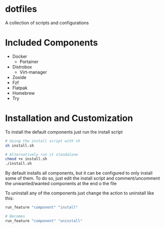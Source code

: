 # dotfiles
A collection of scripts and configurations

# Included Components
* Docker
	* Portainer
* Distrobox
	* Virt-manager
* Zoxide
* Fzf
* Flatpak
* Homebrew
* Try

# Installation and Customization
To install the default components just run the install script
```sh
# Using the install script with sh
sh install.sh

# Alternatively run it standalone 
chmod +x install.sh
./install.sh
```

By default installs all components, but it can be configured to only install some of them. To do so, just edit the install script and comment/uncomment the unwanted/wanted components at the end o the file

To uninstall any of the components just change the action to uninstall like this:
```sh
run_feature "component" "install"

# Becomes
run_feature "component" "uninstall"
```